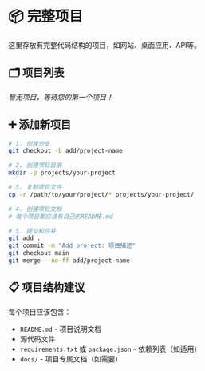 # 📦 完整项目

这里存放有完整代码结构的项目，如网站、桌面应用、API等。

## 🗂️ 项目列表

*暂无项目，等待您的第一个项目！*

## ➕ 添加新项目

```bash
# 1. 创建分支
git checkout -b add/project-name

# 2. 创建项目目录
mkdir -p projects/your-project

# 3. 复制项目文件
cp -r /path/to/your/project/* projects/your-project/

# 4. 创建项目文档
# 每个项目都应该有自己的README.md

# 5. 提交和合并
git add .
git commit -m "Add project: 项目描述"
git checkout main
git merge --no-ff add/project-name
```

## 📋 项目结构建议

每个项目应该包含：
- `README.md` - 项目说明文档
- 源代码文件
- `requirements.txt` 或 `package.json` - 依赖列表（如适用）
- `docs/` - 项目专属文档（如需要） 